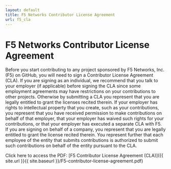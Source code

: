 ```yaml
---
layout: default
title: F5 Networks Contributor License Agreement
url: f5_cla
---
```


# F5 Networks Contributor License Agreement

Before you start contributing to any project sponsored by F5 Networks, Inc. (F5) on GitHub, you will need to sign a Contributor License Agreement (CLA).
If you are signing as an individual, we recommend that you talk to your employer (if applicable) before signing the CLA since some employment agreements may have restrictions on your contributions to other projects. Otherwise by submitting a CLA you represent that you are legally entitled to grant the licenses recited therein. 
If your employer has rights to intellectual property that you create, such as your contributions, you represent that you have received permission to make contributions on behalf of that employer, that your employer has waived such rights for your contributions, or that your employer has executed a separate CLA with F5.  
If you are signing on behalf of a company, you represent that you are legally entitled to grant the license recited therein. You represent further that each employee of the entity that submits contributions is authorized to submit such contributions on behalf of the entity pursuant to the CLA.

Click here to access the PDF: [F5 Contributor License Agreement (CLA)]({{ site.url }}{{ site.baseurl }}/F5-contributor-license-agreement.pdf)
